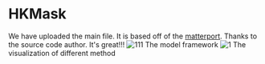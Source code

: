 
# HKMask

We have uploaded the main file.  It is based off of the [matterport](https://github.com/matterport/Mask_RCNN). Thanks to the source code author. It's great!!!
![111](https://user-images.githubusercontent.com/52806183/145698950-9bda091f-572b-43e8-942d-7993fe9c0173.png)
The model framework
![1](https://user-images.githubusercontent.com/52806183/145698987-64a64ce2-1bc5-4214-ac7b-e30bbaa91803.png)
The visualization of different method
